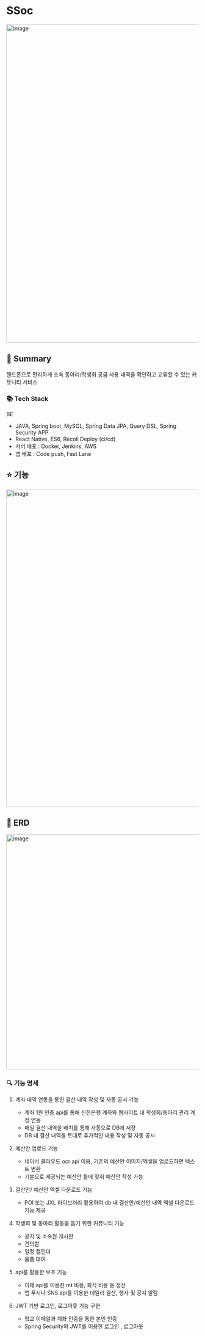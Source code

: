 # SSoc
<img width="834" alt="image" src="https://github.com/SSoc-Student-SOCiety/SSoc/assets/119592507/7259b14b-1332-407c-b4cb-42c48948e517">

## 📸 Summary 
핸드폰으로 편리하게 소속 동아리/학생회 공금 사용 내역을 확인하고 교류할 수 있는 커뮤니티 서비스 

### 📚 Tech Stack 
BE
- JAVA, Spring boot, MySQL,  Spring Data JPA, Query DSL, Spring Security
APP
- React Native, ES6, Recoil 
Deploy (ci/cd)
- 서버 배포 : Docker, Jenkins, AWS
- 앱 배포    :  Code push, Fast Lane

## ⭐️  기능 
<img width="831" alt="image" src="https://github.com/SSoc-Student-SOCiety/SSoc/assets/119592507/1f5f2406-788d-41ed-87af-b3c320904cce">


## 📄 ERD
<img width="615" alt="image" src="https://github.com/SSoc-Student-SOCiety/SSoc/assets/119592507/b6e65a45-d9ff-42d2-94d9-9829e048075e">


### 🔍 기능 명세 
1. 계좌 내역 연동을 통한 결산 내역 작성 및 자동 공시 기능 
    - 계좌 1원 인증 api를 통해 신한은행 계좌와 웹사이트 내 학생회/동아리 관리 계정 연동 
    - 매일 결산 내역을 배치를 통해 자동으로 DB에 저장
    - DB 내 결산 내역을 토대로 추가적인 내용 작성 및 자동 공시

2. 예산안 업로드 기능
    - 네이버 클라우드 ocr api 이용, 기존의 예산안 이미지/엑셀을 업로드하면 텍스트 변환 
    - 기본으로 제공되는 예산안 틀에 맞춰 예산안 작성 가능

3. 결산안/ 예산안 엑셀 다운로드 기능 
    - POI 또는 JXL 라이브러리 활용하여 db 내 결산안/예산안 내역 엑셀 다운로드 기능 제공

4. 학생회 및 동아리 활동을 돕기 위한 커뮤니티 기능
   - 공지 및 소속원 게시판
   - 건의함
   - 일정 캘린더
   - 물품 대여

5. api를 활용한 보조 기능
   -  이체 api를 이용한 mt 비용, 회식 비용 등 정산
   -  앱 푸시나 SNS api를 이용한 데일리 결산, 행사 및 공지 알림

6. JWT 기반 로그인, 로그아웃 기능 구현
   - 학교 이메일과 계좌 인증을 통한 본인 인증
   - Spring Security와 JWT를 이용한 로그인 , 로그아웃
